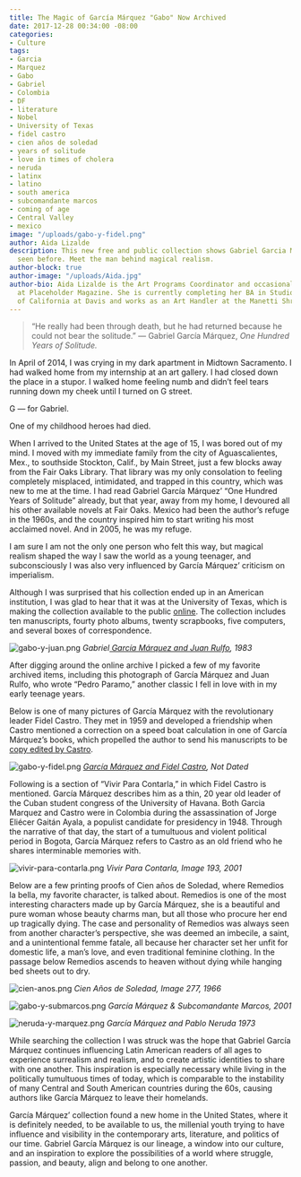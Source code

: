```yaml
---
title: The Magic of García Márquez "Gabo" Now Archived
date: 2017-12-28 00:34:00 -08:00
categories:
- Culture
tags:
- Garcia
- Marquez
- Gabo
- Gabriel
- Colombia
- DF
- literature
- Nobel
- University of Texas
- fidel castro
- cien años de soledad
- years of solitude
- love in times of cholera
- neruda
- latinx
- latino
- south america
- subcomandante marcos
- coming of age
- Central Valley
- mexico
image: "/uploads/gabo-y-fidel.png"
author: Aida Lizalde
description: This new free and public collection shows Gabriel Garcia Marquez as never
  seen before. Meet the man behind magical realism.
author-block: true
author-image: "/uploads/Aida.jpg"
author-bio: Aida Lizalde is the Art Programs Coordinator and occasional contributor
  at Placeholder Magazine. She is currently completing her BA in Studio Arts at University
  of California at Davis and works as an Art Handler at the Manetti Shrem Museum.
---
```


>“He really had been through death, but he had returned because he could not bear the solitude.” 
― Gabriel García Márquez, _One Hundred Years of Solitude._

In April of 2014, I was crying in my dark apartment in Midtown Sacramento. I had walked home from my internship at an art gallery. I had closed down the place in a stupor. I walked home feeling numb and didn’t feel tears running down my cheek until I turned on G street. 

G — for Gabriel. 

One of my childhood heroes had died. 

When I arrived to the United States at the age of 15, I was bored out of my mind. I moved with my immediate family from the city of Aguascalientes, Mex., to southside Stockton, Calif., by Main Street, just a few blocks away from the Fair Oaks Library. That library was my only consolation to feeling completely misplaced, intimidated, and trapped in this country, which was new to me at the time. I had read Gabriel García Márquez’ “One Hundred Years of Solitude” already, but that year, away from my home, I devoured all his other available novels at Fair Oaks. Mexico had been the author’s refuge in the 1960s, and the country inspired him to start writing his most acclaimed novel. And in 2005, he was my refuge. 

I am sure I am not the only one person who felt this way, but magical realism shaped the way I saw the world as a young teenager, and subconsciously I was also very influenced by García Márquez’ criticism on imperialism. 

Although I was surprised that his collection ended up in an American institution, I was glad to hear that it was at the University of Texas, which is making the collection available to the public [online](https://hrc.contentdm.oclc.org/digital/collection/p15878coll51/). The collection includes ten manuscripts, fourty photo albums, twenty scrapbooks, five computers, and several boxes of correspondence.

![gabo-y-juan.png](/uploads/gabo-y-juan.png)
_Gabriel[ García Márquez and Juan Rulfo](https://hrc.contentdm.oclc.org/digital/collection/p15878coll73/id/17879/rec/5), 1983_

After digging around the online archive I picked a few of my favorite archived items, including this photograph of García Márquez and Juan Rulfo, who wrote “Pedro Paramo,” another classic I fell in love with in my early teenage years. 

Below is one of many pictures of García Márquez with the revolutionary leader Fidel Castro. They met in 1959 and developed a friendship when Castro mentioned a correction on a speed boat calculation in one of García Márquez’s books, which propelled the author to send his manuscripts to be [copy edited by Castro](https://www.youtube.com/watch?v=_fzxHQPB1WM). 

![gabo-y-fidel.png](/uploads/gabo-y-fidel.png)
_[García Márquez and Fidel Castro](https://hrc.contentdm.oclc.org/digital/collection/p15878coll73/id/17006/rec/39), Not Dated_

Following is a section of “Vivir Para Contarla,” in which Fidel Castro is mentioned. García Márquez describes him as a thin, 20 year old leader of the Cuban student congress of the University of Havana. Both Garcia Marquez and Castro were in Colombia during the assassination of Jorge Eliécer Gaitán Ayala, a populist candidate for presidency in 1948. Through the narrative of that day, the start of a tumultuous and violent political period in Bogota, García Márquez refers to Castro as an old friend who he shares interminable memories with.

![vivir-para-contarla.png](/uploads/vivir-para-contarla.png)
_Vivir Para Contarla, Image 193, 2001_ 

Below are a few printing proofs of Cien años de Soledad, where Remedios la bella, my favorite character, is talked about. Remedios is one of the most interesting characters made up by García Márquez, she is a beautiful and pure woman whose beauty charms man, but all those who procure her end up tragically dying. The case and personality of Remedios was always seen from another character’s perspective, she was deemed an imbecile, a saint, and a unintentional femme fatale, all because her character set her unfit for domestic life, a man’s love, and even traditional feminine clothing. In the passage below Remedios ascends to heaven without dying while hanging bed sheets out to dry.

![cien-anos.png](/uploads/cien-anos.png)
_Cien Años de Soledad, Image 277, 1966_

![gabo-y-submarcos.png](/uploads/gabo-y-submarcos.png)
_García Márquez & Subcomandante Marcos, 2001_

![neruda-y-marquez.png](/uploads/neruda-y-marquez.png)
_García Márquez and Pablo Neruda 1973_

While searching the collection I was struck was the hope that Gabriel García Márquez continues influencing Latin American readers of all ages to experience surrealism and realism, and to create artistic identities to share with one another. This inspiration is especially necessary while living in the politically tumultuous times of today, which is comparable to the instability of many Central and South American countries during the 60s, causing authors like García Márquez to leave their homelands. 

García Márquez’ collection found a new home in the United States, where it is definitely needed, to be available to us, the millenial youth trying to have influence and visibility in the contemporary arts, literature, and politics of our time. Gabriel García Márquez is our lineage, a window into our culture, and an inspiration to explore the possibilities of a world where struggle, passion, and beauty, align and belong to one another.     